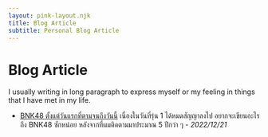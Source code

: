 ```yaml
---
layout: pink-layout.njk
title: Blog Article
subtitle: Personal Blog Article
---
```


# Blog Article

I usually writing in long paragraph to express myself or my feeling in things that I have met in my life.

- [BNK48 ตั้งแต่วันแรกที่ตามจนถึงวันนี้](2022-12-21-bnk48-1gen) เนื่องในวันที่รุ่น 1 ได้หมดสัญญาลงไป อยากจะเขียนอะไรถึง BNK48 ซักหน่อย หลังจากที่ผมติดตามมาประมาณ 5 ปีกว่า ๆ - _2022/12/21_
